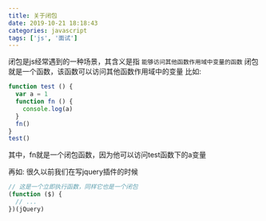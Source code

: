 ```yaml
---
title: 关于闭包
date: 2019-10-21 18:18:43
categories: javascript
tags: ['js', '面试']
---
```


闭包是js经常遇到的一种场景，其含义是指 `能够访问其他函数作用域中变量的函数` 闭包就是一个函数，该函数可以访问其他函数作用域中的变量
比如:
```ts
function test () {
  var a = 1
  function fn () {
    console.log(a)
  }
  fn()
}
test()
```
其中，fn就是一个闭包函数，因为他可以访问test函数下的a变量

再如:
很久以前我们在写jquery插件的时候
```js
// 这是一个立即执行函数，同样它也是一个闭包
(function ($) {
  // ...
})(jQuery)
```

